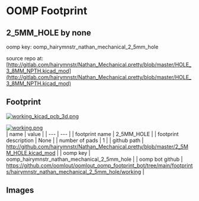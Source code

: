 # OOMP Footprint  
## 2_5MM_HOLE  by none  
  
oomp key: oomp_hairymnstr_nathan_mechanical_2_5mm_hole  
  
source repo at: [http://gitlab.com/hairymnstr/Nathan_Mechanical.pretty/blob/master/HOLE_3_8MM_NPTH.kicad_mod](http://gitlab.com/hairymnstr/Nathan_Mechanical.pretty/blob/master/HOLE_3_8MM_NPTH.kicad_mod)  
## Footprint  
  
[![working_kicad_pcb_3d.png](working_kicad_pcb_3d_600.png)](working_kicad_pcb_3d.png)  
  
[![working.png](working_600.png)](working.png)  
| name | value | 
| --- | --- | 
| footprint name | 2_5MM_HOLE | 
| footprint description | None | 
| number of pads | 1 | 
| github path | http://github.com/hairymnstr/Nathan_Mechanical.pretty/blob/master/2_5MM_HOLE.kicad_mod | 
| oomp key | oomp_hairymnstr_nathan_mechanical_2_5mm_hole | 
| oomp bot github | https://github.com/oomlout/oomlout_oomp_footprint_bot/tree/main/footprints/hairymnstr_nathan_mechanical_2_5mm_hole/working | 
## Images  
